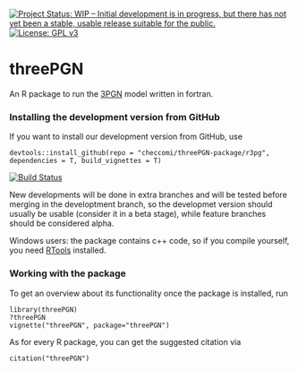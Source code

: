 [![Project Status: WIP – Initial development is in progress, but there has not yet been a stable, usable release suitable for the public.](https://www.repostatus.org/badges/latest/wip.svg)](https://www.repostatus.org/#wip)
[![License: GPL v3](https://img.shields.io/badge/License-GPL%20v3-blue.svg)](https://www.gnu.org/licenses/gpl-3.0)

<!---
[![Project Status: Active – The project has reached a stable, usable state and is being actively developed.](http://www.repostatus.org/badges/latest/active.svg)](http://www.repostatus.org/#active)
[![CRAN_Status_Badge](http://www.r-pkg.org/badges/version/BayesianTools)](https://cran.r-project.org/package=BayesianTools)

-->

# threePGN

An R package to run the [3PGN](http://3pg.forestry.ubc.ca) model written in fortran.

### Installing the development version from GitHub

If you want to install our development version from GitHub, use 

```{r}
devtools::install_github(repo = "checcomi/threePGN-package/r3pg", dependencies = T, build_vignettes = T)
```

[![Build Status](https://travis-ci.org/checcomi/threePGN-package.svg?branch=master)](https://travis-ci.org/checcomi/threePGN-package)

New developments will be done in extra branches and will be tested before merging in the developtment branch, so the developmet version should usually be usable (consider it in a beta stage), while feature branches should be considered alpha. 

Windows users: the package contains c++ code, so if you compile yourself, you need [RTools](https://cran.r-project.org/bin/windows/Rtools/) installed. 


### Working with the package

To get an overview about its functionality once the package is installed, run

```{r}
library(threePGN)
?threePGN
vignette("threePGN", package="threePGN")
```

As for every R package, you can get the suggested citation via

```{r}
citation("threePGN")
```
